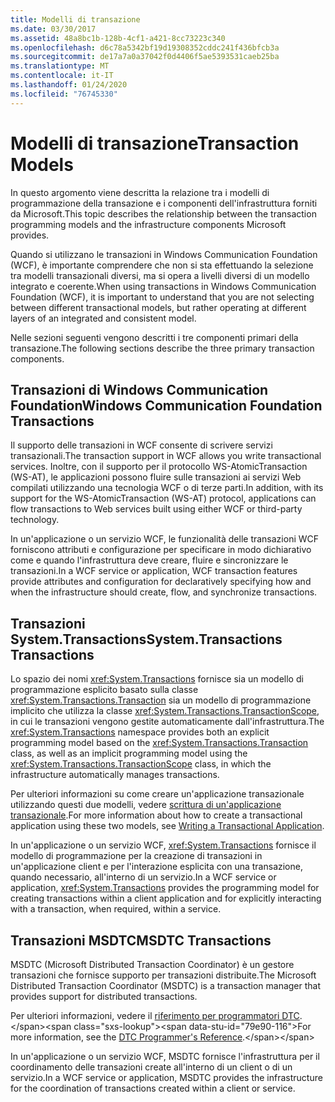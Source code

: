 ```yaml
---
title: Modelli di transazione
ms.date: 03/30/2017
ms.assetid: 48a8bc1b-128b-4cf1-a421-8cc73223c340
ms.openlocfilehash: d6c78a5342bf19d19308352cddc241f436bfcb3a
ms.sourcegitcommit: de17a7a0a37042f0d4406f5ae5393531caeb25ba
ms.translationtype: MT
ms.contentlocale: it-IT
ms.lasthandoff: 01/24/2020
ms.locfileid: "76745330"
---
```

# <a name="transaction-models"></a><span data-ttu-id="79e90-102">Modelli di transazione</span><span class="sxs-lookup"><span data-stu-id="79e90-102">Transaction Models</span></span>
<span data-ttu-id="79e90-103">In questo argomento viene descritta la relazione tra i modelli di programmazione della transazione e i componenti dell'infrastruttura forniti da Microsoft.</span><span class="sxs-lookup"><span data-stu-id="79e90-103">This topic describes the relationship between the transaction programming models and the infrastructure components Microsoft provides.</span></span>  
  
 <span data-ttu-id="79e90-104">Quando si utilizzano le transazioni in Windows Communication Foundation (WCF), è importante comprendere che non si sta effettuando la selezione tra modelli transazionali diversi, ma si opera a livelli diversi di un modello integrato e coerente.</span><span class="sxs-lookup"><span data-stu-id="79e90-104">When using transactions in Windows Communication Foundation (WCF), it is important to understand that you are not selecting between different transactional models, but rather operating at different layers of an integrated and consistent model.</span></span>  
  
 <span data-ttu-id="79e90-105">Nelle sezioni seguenti vengono descritti i tre componenti primari della transazione.</span><span class="sxs-lookup"><span data-stu-id="79e90-105">The following sections describe the three primary transaction components.</span></span>  
  
## <a name="windows-communication-foundation-transactions"></a><span data-ttu-id="79e90-106">Transazioni di Windows Communication Foundation</span><span class="sxs-lookup"><span data-stu-id="79e90-106">Windows Communication Foundation Transactions</span></span>  
 <span data-ttu-id="79e90-107">Il supporto delle transazioni in WCF consente di scrivere servizi transazionali.</span><span class="sxs-lookup"><span data-stu-id="79e90-107">The transaction support in WCF allows you write transactional services.</span></span> <span data-ttu-id="79e90-108">Inoltre, con il supporto per il protocollo WS-AtomicTransaction (WS-AT), le applicazioni possono fluire sulle transazioni ai servizi Web compilati utilizzando una tecnologia WCF o di terze parti.</span><span class="sxs-lookup"><span data-stu-id="79e90-108">In addition, with its support for the WS-AtomicTransaction (WS-AT) protocol, applications can flow transactions to Web services built using either WCF or third-party technology.</span></span>  
  
 <span data-ttu-id="79e90-109">In un'applicazione o un servizio WCF, le funzionalità delle transazioni WCF forniscono attributi e configurazione per specificare in modo dichiarativo come e quando l'infrastruttura deve creare, fluire e sincronizzare le transazioni.</span><span class="sxs-lookup"><span data-stu-id="79e90-109">In a WCF service or application, WCF transaction features provide attributes and configuration for declaratively specifying how and when the infrastructure should create, flow, and synchronize transactions.</span></span>  
  
## <a name="systemtransactions-transactions"></a><span data-ttu-id="79e90-110">Transazioni System.Transactions</span><span class="sxs-lookup"><span data-stu-id="79e90-110">System.Transactions Transactions</span></span>  
 <span data-ttu-id="79e90-111">Lo spazio dei nomi <xref:System.Transactions> fornisce sia un modello di programmazione esplicito basato sulla classe <xref:System.Transactions.Transaction> sia un modello di programmazione implicito che utilizza la classe <xref:System.Transactions.TransactionScope>, in cui le transazioni vengono gestite automaticamente dall'infrastruttura.</span><span class="sxs-lookup"><span data-stu-id="79e90-111">The <xref:System.Transactions> namespace provides both an explicit programming model based on the <xref:System.Transactions.Transaction> class, as well as an implicit programming model using the <xref:System.Transactions.TransactionScope> class, in which the infrastructure automatically manages transactions.</span></span>  
  
 <span data-ttu-id="79e90-112">Per ulteriori informazioni su come creare un'applicazione transazionale utilizzando questi due modelli, vedere [scrittura di un'applicazione transazionale](https://go.microsoft.com/fwlink/?LinkId=94947).</span><span class="sxs-lookup"><span data-stu-id="79e90-112">For more information about how to create a transactional application using these two models, see [Writing a Transactional Application](https://go.microsoft.com/fwlink/?LinkId=94947).</span></span>  
  
 <span data-ttu-id="79e90-113">In un'applicazione o un servizio WCF, <xref:System.Transactions> fornisce il modello di programmazione per la creazione di transazioni in un'applicazione client e per l'interazione esplicita con una transazione, quando necessario, all'interno di un servizio.</span><span class="sxs-lookup"><span data-stu-id="79e90-113">In a WCF service or application, <xref:System.Transactions> provides the programming model for creating transactions within a client application and for explicitly interacting with a transaction, when required, within a service.</span></span>  
  
## <a name="msdtc-transactions"></a><span data-ttu-id="79e90-114">Transazioni MSDTC</span><span class="sxs-lookup"><span data-stu-id="79e90-114">MSDTC Transactions</span></span>  
 <span data-ttu-id="79e90-115">MSDTC (Microsoft Distributed Transaction Coordinator) è un gestore transazioni che fornisce supporto per transazioni distribuite.</span><span class="sxs-lookup"><span data-stu-id="79e90-115">The Microsoft Distributed Transaction Coordinator (MSDTC) is a transaction manager that provides support for distributed transactions.</span></span>  
  
 <span data-ttu-id="79e90-116">Per ulteriori informazioni, vedere il [riferimento per programmatori DTC](https://docs.microsoft.com/previous-versions/windows/desktop/ms686108(v=vs.85)).</span><span class="sxs-lookup"><span data-stu-id="79e90-116">For more information, see the [DTC Programmer's Reference](https://docs.microsoft.com/previous-versions/windows/desktop/ms686108(v=vs.85)).</span></span>  
  
 <span data-ttu-id="79e90-117">In un'applicazione o un servizio WCF, MSDTC fornisce l'infrastruttura per il coordinamento delle transazioni create all'interno di un client o di un servizio.</span><span class="sxs-lookup"><span data-stu-id="79e90-117">In a WCF service or application, MSDTC provides the infrastructure for the coordination of transactions created within a client or service.</span></span>
